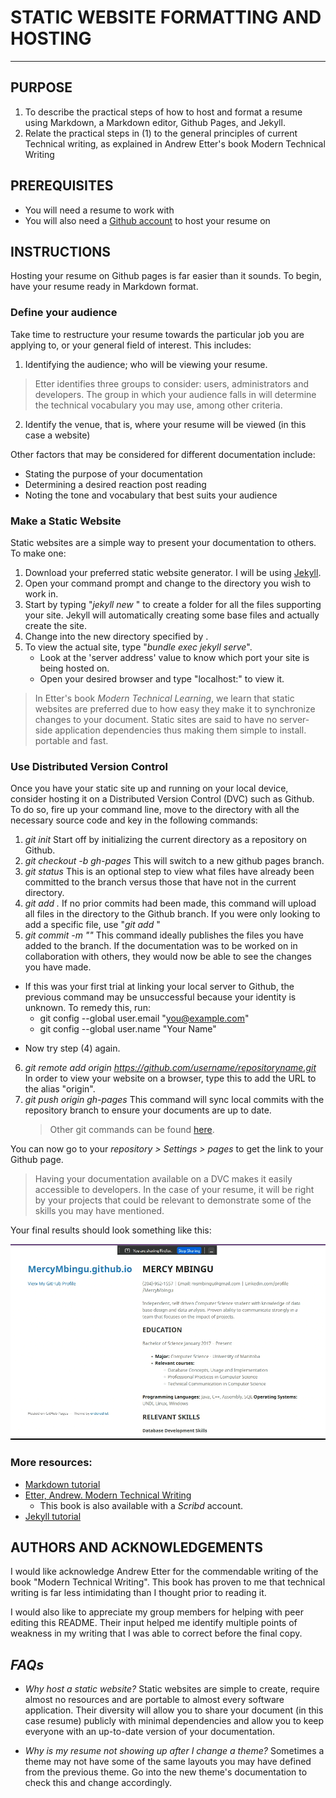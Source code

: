 # STATIC WEBSITE FORMATTING AND HOSTING 

---

## PURPOSE

1. To describe the practical steps of how to host and format a resume using Markdown, a Markdown editor, Github Pages, and Jekyll.
2. Relate the practical steps in (1) to the general principles of current Technical writing, as explained in Andrew Etter's book Modern Technical Writing


## PREREQUISITES

- You will need a resume to work with
- You will also need a [Github account](https://github.com/) to host your resume on



## INSTRUCTIONS

Hosting your resume on Github pages is far easier than it sounds. To begin, have your resume ready in Markdown format. 


### Define your audience

Take time to restructure your resume towards the particular job you are applying to, or your general field of interest. This includes:
1. Identifying the audience; who will be viewing your resume.
>Etter identifies three groups to consider: users, administrators and developers. The group in which your audience falls in will determine the technical vocabulary you may use, among other criteria.
2. Identify the venue, that is, where your resume will be viewed (in this case a website)

Other factors that may be considered for different documentation include:
* Stating the purpose of your documentation
* Determining a desired reaction post reading
* Noting the tone and vocabulary that best suits your audience


### Make a Static Website
Static websites are a simple way to present your documentation to others. To make one:
1. Download your preferred static website generator. I will be using [Jekyll](https://jekyllrb.com/docs/installation/).
2. Open your command prompt and change to the directory you wish to work in.
3. Start by typing "*jekyll new <filename>*" to create a folder for all the files supporting your site. Jekyll will automatically creating some base files and actually create the site.
4. Change into the new directory specified by *<filename>*.
5. To view the actual site, type "*bundle exec jekyll serve*".
     * Look at the 'server address' value to know which port your site is being hosted on.
     * Open your desired browser and type "localhost:<port>" to view it.
    
>In Etter's book _Modern Technical Learning_, we learn that static websites are preferred due to how easy they make it to synchronize changes to your document. Static sites are said to have no server-side application dependencies thus making them simple to install. portable and fast.



### Use Distributed Version Control
Once you have your static site up and running on your local device, consider hosting it on a Distributed Version Control (DVC) such as Github. To do so, fire up your command line, move to the directory with all the necessary source code and key in the following commands:
1. *git init*
	Start off by initializing the current directory as a repository on Github.
2. *git checkout -b gh-pages*
	This will switch to a new github pages branch.
3. *git status*
	This is an optional step to view what files have already been committed to the branch versus those that have not in the current directory.
4. *git add .* 
	If no prior commits had been made, this command will upload all files in the directory to the Github branch. If you were only looking to add a specific file, use "*git add <filename>*"
5. *git commit -m "<comment>"*
	This command ideally publishes the files you have added to the branch. If the documentation was to be worked on in collaboration with others, they would now be able to see the changes you have made.
* If this was your first trial at linking your local server to Github, the previous command may be unsuccessful because your identity is unknown. To remedy this, run:
  * git config --global user.email "you@example.com"
  * git config --global user.name "Your Name"
- Now try step (4) again.
6. *git remote add origin <https://github.com/username/repositoryname.git>*
	In order to view your website on a browser, type this to add the URL to the alias "origin".
7. *git push origin gh-pages*
	This command will sync local commits with the repository branch to ensure your documents are up to date.
	> Other git commands can be found [here](https://education.github.com/git-cheat-sheet-education.pdf).

You can now go to your _repository \> Settings \> pages_ to get the link to your Github page.
	
 	
>Having your documentation available on a DVC makes it easily accessible to developers. In the case of your resume, it will be right by your projects that could be relevant to demonstrate some of the skills you may have mentioned. 
	
Your final results should look something like this: 

![Screen_record_of_site](resume.gif) 


### More resources:

* [Markdown tutorial](https://www.markdowntutorial.com/)
* [Etter, Andrew. Modern Technical Writing](https://www.amazon.ca/Modern-Technical-Writing-Introduction-Documentation-ebook/dp/B01A2QL9SS)
  * This book is also available with a *Scribd* account.
* [Jekyll tutorial](https://youtube.com/playlist?list=PLLAZ4kZ9dFpOPV5C5Ay0pHaa0RJFhcmcB)


## AUTHORS AND ACKNOWLEDGEMENTS

 I would like acknowledge Andrew Etter for the commendable writing of the book "Modern Technical Writing". This book has proven to me that technical writing is far less intimidating than I thought prior to reading it.
  
 I would also like to appreciate my group members for helping with peer editing this README. Their input helped me identify multiple points of weakness in my writing that I was able to correct before the final copy.


## *FAQs*

- _Why host a static website?_
Static websites are simple to create, require almost no resources and are portable to almost every software application. Their diversity will allow you to share your document (in this case resume) publicly with minimal dependencies and allow you to keep everyone with an up-to-date version of your documentation.

- _Why is my resume not showing up after I change a theme?_ 
Sometimes a theme may not have some of the same layouts you may have defined from the previous theme. Go into the new theme's documentation to check this and change accordingly.

